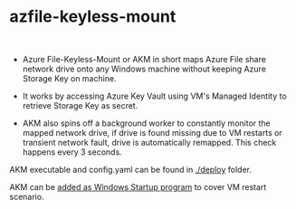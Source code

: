 # azfile-keyless-mount  
<br />

* Azure File-Keyless-Mount or AKM in short maps Azure File share network drive onto any Windows machine without keeping Azure Storage Key on machine.  

* It works by accessing Azure Key Vault using VM's Managed Identity to retrieve Storage Key as secret.  

* AKM also spins off a background worker to constantly monitor the mapped network drive, if drive is found missing due to VM restarts or transient network fault,
drive is automatically remapped. This check happens every 3 seconds.  

AKM executable and config.yaml can be found in [./deploy](https://github.com/weixian-zhang/azfile-keyless-mount/tree/main/deploy) folder.  

AKM can be [added as Windows Startup program](https://shellgeek.com/startup-folder-path-in-windows-server/) to cover VM restart scenario.
